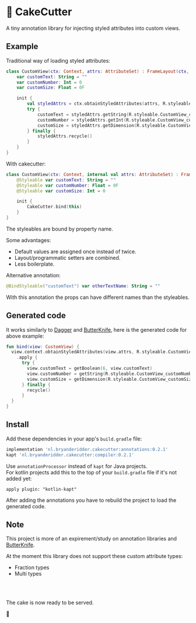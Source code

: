 # 🍰 CakeCutter
A tiny annotation library for injecting styled attributes into custom views.

## Example
Traditional way of loading styled attributes:
```kotlin
class CustomView(ctx: Context, attrs: AttributeSet) : FrameLayout(ctx, attrs) {
    var customText: String = ""
    var customNumber: Int = 0
    var customSize: Float = 0F

    init {
        val styledAttrs = ctx.obtainStyledAttributes(attrs, R.styleable.CustomView)
        try {
            customText = styledAttrs.getString(R.styleable.CustomView_customText) ?: customText
            customNumber = styledAttrs.getInt(R.styleable.CustomView_customNumber, customNumber)
            customSize = styledAttrs.getDimension(R.styleable.CustomView_customSize, customSize)
        } finally {
            styledAttrs.recycle()
        }
    }
}
```

With cakecutter:
```kotlin
class CustomView(ctx: Context, internal val attrs: AttributeSet) : FrameLayout(ctx, attrs) {
    @Styleable var customText: String = ""
    @Styleable var customNumber: Float = 0F
    @Styleable var customSize: Int = 0

    init {
        CakeCutter.bind(this)
    }
}
```
The styleables are bound by property name.

Some advantages:
* Default values are assigned once instead of twice.
* Layout/programmatic setters are combined.
* Less boilerplate.

Alternative annotation:
```kotlin
@BindStyleable("customText") var otherTextName: String = ""
```
With this annotation the props can have different names than the styleables.


## Generated code
It works similarly to [Dagger](https://github.com/google/dagger) and [ButterKnife](https://github.com/JakeWharton/butterknife), here is the generated code for above example:
```kotlin
fun bind(view: CustomView) {
  view.context.obtainStyledAttributes(view.attrs, R.styleable.CustomView)
    .apply {
      try {
        view.customText = getBoolean(6, view.customText)
        view.customNumber = getString(R.styleable.CustomView_customNumber) ?: view.customNumber
        view.customSize = getDimension(R.styleable.CustomView_customSize, view.customSize)
      } finally {
        recycle()
      }
  }
}
```
## Install
Add these dependencies in your app's `build.gradle` file:
```groovy
implementation 'nl.bryanderidder.cakecutter:annotations:0.2.1'
kapt 'nl.bryanderidder.cakecutter:compiler:0.2.1'
```
Use `annotationProcessor` instead of `kapt` for Java projects. \
For kotlin projects add this to the top of your `build.gradle` file if it's not added yet:
```groov
apply plugin: "kotlin-kapt"
```
After adding the annotations you have to rebuild the project to load the generated code.

## Note
This project is more of an expirement/study on annotation libraries and [ButterKnife](https://github.com/JakeWharton/butterknife).

At the moment this library does not support these custom attribute types:
* Fraction types
* Multi types

<br>
<br>


The cake is now ready to be served.

🍰

